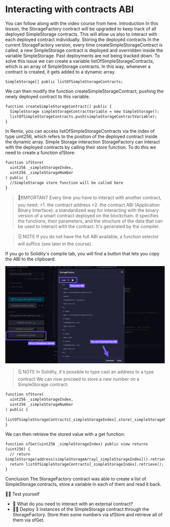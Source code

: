 # Interacting with contracts ABI

You can follow along with the video course from here.
Introduction
In this lesson, the StorageFactory contract will be upgraded to keep track of all deployed SimpleStorage contracts. This will allow us also to interact with each deployed contract individually.
Storing the deployed contracts
In the current StorageFactory version, every time createSimpleStorageContract is called, a new SimpleStorage contract is deployed and overridden inside the variable SimpleStorage. Past deployments are not being tracked down.
To solve this issue we can create a variable listOfSimpleStorageContracts, which is an array of SimpleStorage contracts. In this way, whenever a contract is created, it gets added to a dynamic array.

```solidity
SimpleStorage[] public listOfSimpleStorageContracts;
```

We can then modify the function createSimpleStorageContract, pushing the newly deployed contract to this variable.

```solidity
function createSimpleStorageContract() public {
  SimpleStorage simpleStorageContractVariable = new SimpleStorage();
  listOfSimpleStorageContracts.push(simpleStorageContractVariable);
}
```

In Remix, you can access listOfSimpleStorageContracts via the index of type uint256, which refers to the position of the deployed contract inside the dynamic array.
Simple Storage interaction
StorageFactory can interact with the deployed contracts by calling their store function. To do this we need to create a function sfStore:

```solidity
function sfStore(
  uint256 _simpleStorageIndex,
  uint256 _simpleStorageNumber
) public {
  //SimpleStorage store function will be called here
}
```

> 👀❗IMPORTANT
> Every time you have to interact with another contract, you need: >1. the contract address >2. the contract ABI (Application Binary Interface): a standardized way for interacting with the binary version of a smart contract deployed on the blockchain. It specifies the functions, their parameters, and the structure of the data that can be used to interact with the contract. It's generated by the compiler.

> 🗒️ NOTE
> If you do not have the full ABI available, a function selector will suffice (see later in the course).

If you go to Solidity's compile tab, you will find a button that lets you copy the ABI to the clipboard.

![interacting contract](assets/interacting-contract1.png)

> 🗒️ NOTE
> In Solidity, it's possible to type cast an address to a type contract
> We can now proceed to store a new number on a SimpleStorage contract:

```solidity
function sfStore(
  uint256 _simpleStorageIndex,
  uint256 _simpleStorageNumber
) public {
  listOfSimpleStorageContracts[_simpleStorageIndex].store(_simpleStorageNumber);
}
```

We can then retrieve the stored value with a get function:

```solidity
function sfGet(uint256 _simpleStorageIndex) public view returns (uint256) {
  // return SimpleStorage(address(simpleStorageArray[_simpleStorageIndex])).retrieve();
  return listOfSimpleStorageContracts[_simpleStorageIndex].retrieve();
}
```

Conclusion
The StorageFactory contract was able to create a list of SimpleStorage contracts, store a variable in each of them and read it back.

🧑‍💻 Test yourself

- 📕 What do you need to interact with an external contract?
- 🧑‍💻 Deploy 3 instances of the SimpleStorage contract through the StorageFactory. Store then some numbers via sfStore and retrieve all of them via sfGet.
